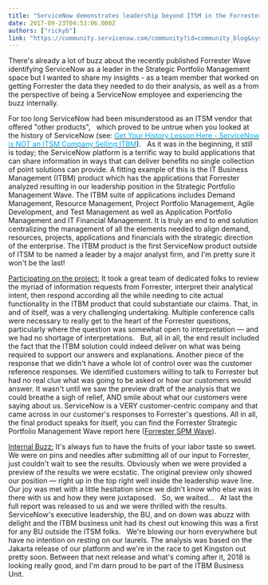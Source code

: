 ```yaml
---
title: "ServiceNow demonstrates leadership beyond ITSM in the Forrester SPM Wave"
date: 2017-09-23T04:53:06.000Z
authors: ["rickyb"]
link: "https://community.servicenow.com/community?id=community_blog&sys_id=e10daaa5dbd0dbc01dcaf3231f961988"
---
```

<p>There's already a lot of buzz about the recently published Forrester Wave identifying ServiceNow as a leader in the Strategic Portfolio Management space but I wanted to share my insights - as a team member that worked on getting Forrester the data they needed to do their analysis, as well as a from the perspective of being a ServiceNow employee and experiencing the buzz internally.</p><p></p><p>For too long ServiceNow had been misunderstood as an ITSM vendor that offered "other products",   which proved to be untrue when you looked at the history of ServiceNow (see: <span style="color: #00b0f0;"><a _jive_internal="true" href="/community?id=community_blog&sys_id=431e626ddbd0dbc01dcaf3231f96199e"><span style="color: #00b0f0;">Get Your History Lesson Here - ServiceNow is NOT an ITSM Company Selling ITBM</span></a></span>).   As it was in the beginning, it still is today; the ServiceNow platform is a terrific way to build applications that can share information in ways that can deliver benefits no single collection of point solutions can provide. A fitting example of this is the IT Business Management (ITBM) product which has the applications that Forrester analyzed resulting in our leadership position in the Strategic Portfolio Management Wave. The ITBM suite of applications includes Demand Management, Resource Management, Project Portfolio Management, Agile Development, and Test Management as well as Application Portfolio Management and IT Financial Management. It is truly an end to end solution centralizing the management of all the elements needed to align demand, resources, projects, applications and financials with the strategic direction of the enterprise. The ITBM product is the first ServiceNow product outside of ITSM to be named a leader by a major analyst firm, and I'm pretty sure it won't be the last!</p><p></p><p><span style="text-decoration: underline;">Participating on the project:</span> It took a great team of dedicated folks to review the myriad of information requests from Forrester, interpret their analytical intent, then respond according all the while needing to cite actual functionality in the ITBM product that could substantiate our claims. That, in and of itself, was a very challenging undertaking. Multiple conference calls were necessary to really get to the heart of the Forrester questions, particularly where the question was somewhat open to interpretation — and we had no shortage of interpretations.   But, all in all, the end result included the fact that the ITBM solution could indeed deliver on what was being required to support our answers and explanations. Another piece of the response that we didn't have a whole lot of control over was the customer reference responses. We identified customers willing to talk to Forrester but had no real clue what was going to be asked or how our customers would answer. It wasn't until we saw the preview draft of the analysis that we could breathe a sigh of relief, AND smile about what our customers were saying about us. ServiceNow is a VERY customer-centric company and that came across in our customer's responses to Forrester's questions. All in all, the final product speaks for itself, you can find the Forrester Strategic Portfolio Management Wave report here (<a title="ww.servicenow.com/lpayr/forrester-spm-wave.html" href="https://www.servicenow.com/lpayr/forrester-spm-wave.html">Forrester SPM Wave</a>).</p><p></p><p><span style="text-decoration: underline;">Internal Buzz:</span> It's always fun to have the fruits of your labor taste so sweet. We were on pins and needles after submitting all of our input to Forrester, just couldn't wait to see the results. Obviously when we were provided a preview of the results we were ecstatic. The original preview only showed our position — right up in the top right well inside the leadership wave line. Our joy was met with a little hesitation since we didn't know who else was in there with us and how they were juxtaposed.   So, we waited…   At last the full report was released to us and we were thrilled with the results. ServiceNow's executive leadership, the BU, and on down was abuzz with delight and the ITBM business unit had its chest out knowing this was a first for any BU outside the ITSM folks.   We're blowing our horn everywhere but have no intention on resting on our laurels. The analysis was based on the Jakarta release of our platform and we're in the race to get Kingston out pretty soon. Between that next release and what's coming after it, 2018 is looking really good, and I'm darn proud to be part of the ITBM Business Unit.</p>